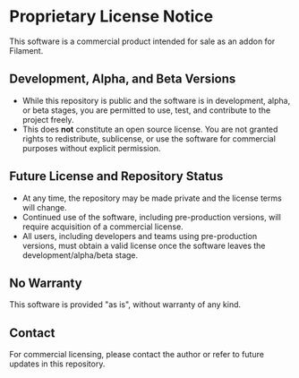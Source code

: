 # Proprietary License Notice

This software is a commercial product intended for sale as an addon for Filament.

## Development, Alpha, and Beta Versions

- While this repository is public and the software is in development, alpha, or beta stages, you are permitted to use, test, and contribute to the project freely.
- This does **not** constitute an open source license. You are not granted rights to redistribute, sublicense, or use the software for commercial purposes without explicit permission.

## Future License and Repository Status

- At any time, the repository may be made private and the license terms will change.
- Continued use of the software, including pre-production versions, will require acquisition of a commercial license.
- All users, including developers and teams using pre-production versions, must obtain a valid license once the software leaves the development/alpha/beta stage.

## No Warranty

This software is provided "as is", without warranty of any kind.

## Contact

For commercial licensing, please contact the author or refer to future updates in this repository.

